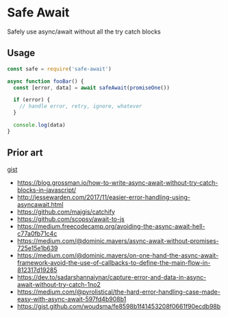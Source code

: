 # Safe Await

Safely use async/await without all the try catch blocks

## Usage

```js
const safe = require('safe-await')

async function fooBar() {
  const [error, data] = await safeAwait(promiseOne())

  if (error) {
    // handle error, retry, ignore, whatever
  }

  console.log(data)
}
```

## Prior art

[gist](https://gist.github.com/DavidWells/54f9dd1af4a489e5f1358f33ce59e8ad)

- https://blog.grossman.io/how-to-write-async-await-without-try-catch-blocks-in-javascript/
- http://jessewarden.com/2017/11/easier-error-handling-using-asyncawait.html
- https://github.com/majgis/catchify
- https://github.com/scopsy/await-to-js
- https://medium.freecodecamp.org/avoiding-the-async-await-hell-c77a0fb71c4c
- https://medium.com/@dominic.mayers/async-await-without-promises-725e15e1b639
- https://medium.com/@dominic.mayers/on-one-hand-the-async-await-framework-avoid-the-use-of-callbacks-to-define-the-main-flow-in-812317d19285
- https://dev.to/sadarshannaiynar/capture-error-and-data-in-async-await-without-try-catch-1no2
- https://medium.com/@pyrolistical/the-hard-error-handling-case-made-easy-with-async-await-597fd4b908b1
- https://gist.github.com/woudsma/fe8598b1f41453208f0661f90ecdb98b
